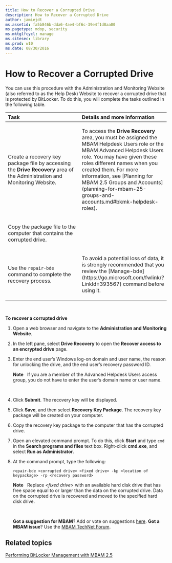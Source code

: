 ```yaml
---
title: How to Recover a Corrupted Drive
description: How to Recover a Corrupted Drive
author: jamiejdt
ms.assetid: fa5b846b-dda6-4ae4-bf6c-39e4f1d8aa00
ms.pagetype: mdop, security
ms.mktglfcycl: manage
ms.sitesec: library
ms.prod: w10
ms.date: 08/30/2016
---
```



# How to Recover a Corrupted Drive


You can use this procedure with the Administration and Monitoring Website (also referred to as the Help Desk) Website to recover a corrupted drive that is protected by BitLocker. To do this, you will complete the tasks outlined in the following table.

<table>
<colgroup>
<col width="50%" />
<col width="50%" />
</colgroup>
<thead>
<tr class="header">
<th align="left">Task</th>
<th align="left">Details and more information</th>
</tr>
</thead>
<tbody>
<tr class="odd">
<td align="left"><p>Create a recovery key package file by accessing the <strong>Drive Recovery</strong> area of the Administration and Monitoring Website.</p></td>
<td align="left"><p>To access the <strong>Drive Recovery</strong> area, you must be assigned the MBAM Helpdesk Users role or the MBAM Advanced Helpdesk Users role. You may have given these roles different names when you created them. For more information, see [Planning for MBAM 2.5 Groups and Accounts](planning-for-mbam-25-groups-and-accounts.md#bkmk-helpdesk-roles).</p></td>
</tr>
<tr class="even">
<td align="left"><p>Copy the package file to the computer that contains the corrupted drive.</p></td>
<td align="left"><p></p></td>
</tr>
<tr class="odd">
<td align="left"><p>Use the <code>repair-bde</code> command to complete the recovery process.</p></td>
<td align="left"><p>To avoid a potential loss of data, it is strongly recommended that you review the [Manage-bde](https://go.microsoft.com/fwlink/?LinkId=393567) command before using it.</p></td>
</tr>
</tbody>
</table>

 

**To recover a corrupted drive**

1.  Open a web browser and navigate to the **Administration and Monitoring Website**.

2.  In the left pane, select **Drive Recovery** to open the **Recover access to an encrypted drive** page.

3.  Enter the end user’s Windows log-on domain and user name, the reason for unlocking the drive, and the end user’s recovery password ID.

    **Note**  
    If you are a member of the Advanced Helpdesk Users access group, you do not have to enter the user’s domain name or user name.

     

4.  Click **Submit**. The recovery key will be displayed.

5.  Click **Save**, and then select **Recovery Key Package**. The recovery key package will be created on your computer.

6.  Copy the recovery key package to the computer that has the corrupted drive.

7.  Open an elevated command prompt. To do this, click **Start** and type `cmd` in the **Search programs and files** text box. Right-click **cmd.exe**, and select **Run as Administrator**.

8.  At the command prompt, type the following:

    `repair-bde <corrupted drive> <fixed drive> -kp <location of keypackage> -rp <recovery password>`

    **Note**  
    Replace &lt;*fixed drive*&gt; with an available hard disk drive that has free space equal to or larger than the data on the corrupted drive. Data on the corrupted drive is recovered and moved to the specified hard disk drive.

     

    **Got a suggestion for MBAM**? Add or vote on suggestions [here](http://mbam.uservoice.com/forums/268571-microsoft-bitlocker-administration-and-monitoring). **Got a MBAM issue**? Use the [MBAM TechNet Forum](https://social.technet.microsoft.com/Forums/home?forum=mdopmbam).

## Related topics


[Performing BitLocker Management with MBAM 2.5](performing-bitlocker-management-with-mbam-25.md)

 

 





